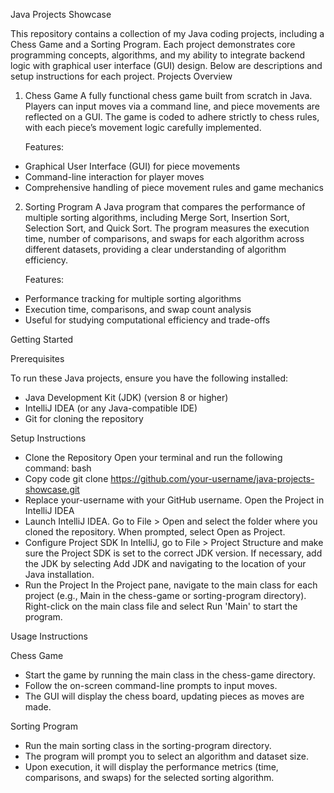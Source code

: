 Java Projects Showcase

This repository contains a collection of my Java coding projects, including a Chess Game and a Sorting Program. Each project demonstrates core programming concepts, algorithms, and my ability to integrate backend logic with graphical user interface (GUI) design. Below are descriptions and setup instructions for each project.
Projects Overview


1. Chess Game
A fully functional chess game built from scratch in Java. Players can input moves via a command line, and piece movements are reflected on a GUI. The game is coded to adhere strictly to chess rules, with each piece’s movement logic carefully implemented.

    Features:
- Graphical User Interface (GUI) for piece movements
- Command-line interaction for player moves
- Comprehensive handling of piece movement rules and game mechanics

2. Sorting Program
A Java program that compares the performance of multiple sorting algorithms, including Merge Sort, Insertion Sort, Selection Sort, and Quick Sort. The program measures the execution time, number of comparisons, and swaps for each algorithm across different datasets, providing a clear understanding of algorithm efficiency.

   Features:
- Performance tracking for multiple sorting algorithms
- Execution time, comparisons, and swap count analysis
- Useful for studying computational efficiency and trade-offs

Getting Started

Prerequisites

To run these Java projects, ensure you have the following installed:
- Java Development Kit (JDK) (version 8 or higher)
- IntelliJ IDEA (or any Java-compatible IDE)
- Git for cloning the repository

Setup Instructions
- Clone the Repository Open your terminal and run the following command:
    bash
- Copy code
    git clone https://github.com/your-username/java-projects-showcase.git
- Replace your-username with your GitHub username.
    Open the Project in IntelliJ IDEA
- Launch IntelliJ IDEA.
    Go to File > Open and select the folder where you cloned the repository.
    When prompted, select Open as Project.
- Configure Project SDK
    In IntelliJ, go to File > Project Structure and make sure the Project SDK is set to the correct JDK version.
    If necessary, add the JDK by selecting Add JDK and navigating to the location of your Java installation.
- Run the Project
    In the Project pane, navigate to the main class for each project (e.g., Main in the chess-game or sorting-program directory).
    Right-click on the main class file and select Run 'Main' to start the program.

Usage Instructions

Chess Game

- Start the game by running the main class in the chess-game directory.
- Follow the on-screen command-line prompts to input moves.
- The GUI will display the chess board, updating pieces as moves are made.


Sorting Program
- Run the main sorting class in the sorting-program directory.
- The program will prompt you to select an algorithm and dataset size.
- Upon execution, it will display the performance metrics (time, comparisons, and swaps) for the selected sorting algorithm.




